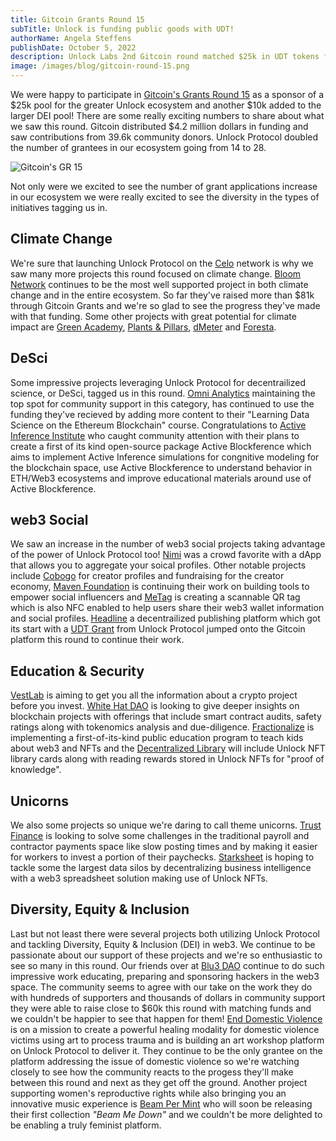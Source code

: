 ```yaml
---
title: Gitcoin Grants Round 15
subTitle: Unlock is funding public goods with UDT!
authorName: Angela Steffens
publishDate: October 5, 2022
description: Unlock Labs 2nd Gitcoin round matched $25k in UDT tokens for projects in our ecosystem and another $10k for Diversity, Equity & Inclusion (DEI).
image: /images/blog/gitcoin-round-15.png
---
```


We were happy to participate in 
[Gitcoin's Grants Round 15](https://gitcoin.co/grants/) as a sponsor of a $25k 
pool for the greater Unlock ecosystem and another $10k added to the larger DEI 
pool! There are some really exciting numbers to share about what we saw this 
round. Gitcoin distributed $4.2 million dollars in funding and saw contributions 
from 39.6k community donors. Unlock Protocol doubled the number of grantees in 
our ecosystem going from 14 to 28.

![Gitcoin's GR 15](/images/blog/gitcoin-round-15.png)

Not only were we excited to see the number of grant applications increase in our
ecosystem we were really excited to see the diversity in the types of initiatives 
tagging us in. 

## Climate Change
We're sure that launching Unlock Protocol on the [Celo](https://celo.org/) 
network is why we saw many more projects this round focused on climate change. 
[Bloom Network](https://bloomnetwork.org/) continues to be the most well 
supported project in both climate change and in the entire ecosystem. So far 
they've raised more than $81k through Gitcoin Grants and we're so glad to see the 
progress they've made with that funding. Some other projects with great potential 
for climate impact are [Green Academy](https://green-academy.webflow.io/), 
[Plants & Pillars](https://www.plantsandpillars3.com/), 
[dMeter](https://dmeter.super.site/) and [Foresta](https://foresta.live/).

## DeSci

Some impressive projects leveraging Unlock Protocol for decentrailized science, 
or DeSci, tagged us in this round. 
[Omni Analytics](https://twitter.com/omnianalytics) maintaining the top spot for 
community support in this category, has continued to use the funding they've 
recieved by adding more content to their "Learning Data Science on the Ethereum 
Blockchain" course. Congratulations to 
[Active Inference Institute](https://www.activeinference.org/) who caught 
community attention with their plans to create a first of its kind open-source 
package Active Blockference which aims to implement Active Inference simulations 
for congnitive modeling for the blockchain space, use Active Blockference to 
understand behavior in ETH/Web3 ecosystems and improve educational materials 
around use of Active Blockference. 

## web3 Social

We saw an increase in the number of web3 social projects taking advantage of 
the power of Unlock Protocol too! [Nimi](https://nimi.io/) was a crowd favorite 
with a dApp that allows you to aggregate your soical profiles. Other notable 
projects include [Cobogo](https://cobogo.io) for creator profiles and 
fundraising for the creator economy, [Maven Foundation](https://maven.foundation/) 
is continuing their work on building tools to empower social influencers and 
[MeTag](https://www.getmetag.io) is creating a scannable QR tag which is also NFC 
enabled to help users share their web3 wallet information and social profiles. 
[Headline](https://viaheadline.xyz/) a decentrailized publishing platform which 
got its start with a [UDT Grant](https://docs.unlock-protocol.com/governance/grants-bounties-and-matchings) from Unlock Protocol jumped onto the Gitcoin 
platform this round to continue their work.

## Education & Security

[VestLab](VestLab.io) is aiming to get you all the information about a crypto 
project before you invest. [White Hat DAO](https://whitehatdao.com) is 
looking to give deeper insights on blockchain projects with offerings that 
include smart contract audits, safety ratings along with tokenomics analysis and 
due-diligence. [Fractionalize](https://www.amwwaldorf.org) is implementing a 
first-of-its-kind public education program to teach kids about web3 and NFTs and 
the [Decentralized Library](https://decentralized-library.vercel.app/) will 
include Unlock NFT library cards along with reading rewards stored in Unlock 
NFTs for "proof of knowledge". 

## Unicorns

We also some projects so unique we're daring to call theme unicorns. 
[Trust Finance](https://www.trustfin.xyz) is looking to solve some challenges in 
the traditional payroll and contractor payments space like slow posting times 
and by making it easier for workers to invest a portion of their paychecks. 
[Starksheet](https://www.starksheet.xyz/) is hoping to tackle some the largest 
data silos by decentralizing business intelligence with a web3 spreadsheet 
solution making use of Unlock NFTs.

## Diversity, Equity & Inclusion

Last but not least there were several projects both utilizing Unlock Protocol 
and tackling Diversity, Equity & Inclusion (DEI) in web3. We continue to be 
passionate about our support of these projects and we're so enthusiastic to see 
so many in this round. Our friends over at [Blu3 DAO](https://www.blu3dao.com/) 
continue to do such impressive work educating, preparing and sponsoring hackers 
in the web3 space. The community seems to agree with our take on the work they 
do with hundreds of supporters and thousands of dollars in community support they 
were able to raise close to $60k this round with matching funds and we couldn't 
be happier to see that happen for them! 
[End Domestic Violence](https://EndDomesticViolence.Art) is on a mission to 
create a powerful healing modality for domestic violence victims using art to 
process trauma and is building an art workshop platform on Unlock Protocol to 
deliver it. They continue to be the only grantee on the platform addressing the 
issue of domestic violence so we're watching closely to see how the community 
reacts to the progess they'll make between this round and next as they get off 
the ground. Another project supporting women's reproductive rights while also 
bringing you an innovative music experience is 
[Beam Per Mint](https://tell.ie/beatspermint/j6upJTcHktEE) who will soon be 
releasing their first collection *"Beam Me Down"* and we couldn't be more 
delighted to be enabling a truly feminist platform.    

